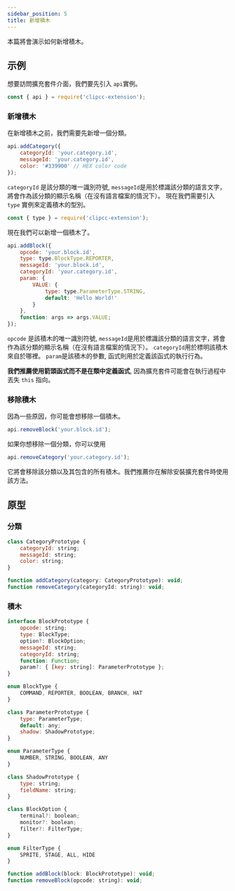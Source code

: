 ```yaml
---
sidebar_position: 5
title: 新增積木
---
```

本篇將會演示如何新增積木。
## 示例
想要訪問擴充套件介面，我們要先引入 ``api``實例。
```javascript
const { api } = require('clipcc-extension');
```
### 新增積木
在新增積木之前，我們需要先新增一個分類。
```javascript
api.addCategory({
    categoryId: 'your.category.id',
    messageId: 'your.category.id',
    color: '#339900' // HEX color code
});
```
``categoryId`` 是該分類的唯一識別符號, ``messageId``是用於標識該分類的語言文字，將會作為該分類的顯示名稱（在沒有語言檔案的情況下）。
現在我們需要引入 ``type`` 實例來定義積木的型別。

```javascript
const { type } = require('clipcc-extension');
```
現在我們可以新增一個積木了。
```javascript
api.addBlock({
    opcode: 'your.block.id',
    type: type.BlockType.REPORTER,
    messageId: 'your.block.id',
    categoryId: 'your.category.id',
    param: {
        VALUE: {
            type: type.ParameterType.STRING,
            default: 'Hello World!'
        }
    },
    function: args => args.VALUE;
});
```
``opcode`` 是該積木的唯一識別符號, ``messageId``是用於標識該分類的語言文字，將會作為該分類的顯示名稱（在沒有語言檔案的情況下）。 ``categoryId``用於標明該積木來自於哪裡。 ``param``是該積木的參數, 函式則用於定義該函式的執行行為。

**我們推薦使用箭頭函式而不是在類中定義函式**, 因為擴充套件可能會在執行過程中丟失 ``this`` 指向。

### 移除積木
因為一些原因，你可能會想移除一個積木。
```javascript
api.removeBlock('your.block.id');
```
如果你想移除一個分類，你可以使用
```javascript
api.removeCategory('your.category.id');
```
它將會移除該分類以及其包含的所有積木。我們推薦你在解除安裝擴充套件時使用該方法。
## 原型
### 分類
```javascript
class CategoryPrototype {
    categoryId: string;
    messageId: string;
    color: string;
}

function addCategory(category: CategoryPrototype): void;
function removeCategory(categoryId: string): void;
```
### 積木
```javascript
interface BlockPrototype {
    opcode: string;
    type: BlockType;
    option?: BlockOption;
    messageId: string;
    categoryId: string;
    function: Function;
    param?: { [key: string]: ParameterPrototype };
}

enum BlockType {
    COMMAND, REPORTER, BOOLEAN, BRANCH, HAT
}

class ParameterPrototype {
    type: ParameterType;
    default: any;
    shadow: ShadowPrototype;
}

enum ParameterType {
    NUMBER, STRING, BOOLEAN, ANY
}

class ShadowPrototype {
    type: string;
    fieldName: string;
}

class BlockOption {
    terminal?: boolean;
    monitor?: boolean;
    filter?: FilterType;
}

enum FilterType {
    SPRITE, STAGE, ALL, HIDE
}

function addBlock(block: BlockPrototype): void;
function removeBlock(opcode: string): void;
```
